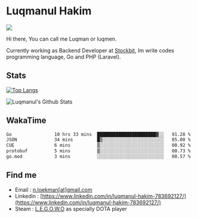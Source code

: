 
# Luqmanul Hakim

![](https://komarev.com/ghpvc/?username=luqman-v1)

Hi there, You can call me Luqman or luqmen.

Currently working as Backend Developer at [Stockbit](https://stockbit.com/), Im write codes programming language, Go and PHP (Laravel).
## Stats

[![Top Langs](https://github-readme-stats.vercel.app/api/top-langs/?username=luqman-v1&layout=compact)](https://github.com/anuraghazra/github-readme-stats)

![Luqmanul's Github Stats](https://github-readme-stats.vercel.app/api?username=luqman-v1&show_icons=true)


## WakaTime 

<!--START_SECTION:waka-->

```txt
Go                10 hrs 33 mins  ██████████████████████▓░░   91.28 %
JSON              34 mins         █▒░░░░░░░░░░░░░░░░░░░░░░░   05.00 %
CUE               6 mins          ▒░░░░░░░░░░░░░░░░░░░░░░░░   00.92 %
protobuf          5 mins          ▒░░░░░░░░░░░░░░░░░░░░░░░░   00.73 %
go.mod            3 mins          ░░░░░░░░░░░░░░░░░░░░░░░░░   00.57 %
```

<!--END_SECTION:waka-->


## Find me 

- Email : [n.loekman[at]gmail.com](mailto:n.loekman@gmail.com)
- Linkedin : [https://www.linkedin.com/in/luqmanul-hakim-783692127/](https://www.linkedin.com/in/luqmanul-hakim-783692127/)
- Steam : [L.E.G.O.W.O](https://steamcommunity.com/id/fuukmans) as specially DOTA player


